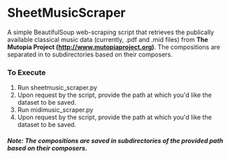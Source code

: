 # SheetMusicScraper

A simple BeautifulSoup web-scraping script that retrieves the publically available classical music data (currently, .pdf and .mid files) from **The Mutopia Project (http://www.mutopiaproject.org)**. The compositions are separated in to subdirectories based on their composers.

### To Execute
1. Run sheetmusic_scraper.py
2. Upon request by the script, provide the path at which you'd like the dataset to be saved.
3. Run midimusic_scraper.py
3. Upon request by the script, provide the path at which you'd like the dataset to be saved.

##### Note: The compositions are saved in subdirectories of the provided path based on their composers.
